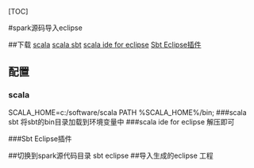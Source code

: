 [TOC]

#spark源码导入eclipse

##下载
[scala](http://www.scala-lang.org/)
[scala sbt](http://www.scala-sbt.org/)
[scala ide for eclipse](http://scala-ide.org/)
[Sbt Eclipse插件](https://github.com/typesafehub/sbteclipse)
## 配置
### scala  
SCALA_HOME=c:/software/scala
PATH %SCALA_HOME%/bin;
###scala sbt
将sbt的bin目录加载到环境变量中
###scala ide for eclipse
解压即可

###Sbt Eclipse插件

##切换到spark源代码目录
sbt eclipse
##导入生成的eclipse 工程
